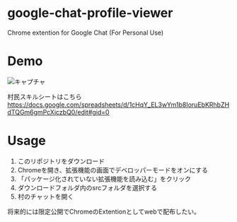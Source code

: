 # google-chat-profile-viewer
Chrome extention for Google Chat (For Personal Use)

# Demo

![キャプチャ](https://user-images.githubusercontent.com/19631320/88903850-464f9b80-d28f-11ea-901a-dd5bed3a77f4.PNG)

村民スキルシートはこちら
https://docs.google.com/spreadsheets/d/1cHqY_EL3wYm1b8IoruEbKRhbZHdTQGm6gmPcXiczbQ0/edit#gid=0

# Usage

1. このリポジトリをダウンロード
2. Chromeを開き、拡張機能の画面でデベロッパーモードをオンにする
3. 「パッケージ化されていない拡張機能を読み込む」をクリック
4. ダウンロードフォルダ内のsrcフォルダを選択する
5. 村のチャットを開く

将来的には限定公開でChromeのExtentionとしてwebで配布したい。
